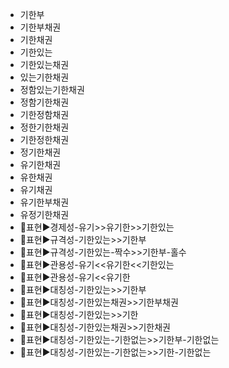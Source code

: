 - 기한부
- 기한부채권
- 기한채권
- 기한있는
- 기한있는채권
- 있는기한채권
- 정함있는기한채권
- 정함기한채권
- 기한정함채권
- 정한기한채권
- 기한정한채권
- 정기한채권
- 유기한채권
- 유한채권
- 유기채권
- 유기한부채권
- 유정기한채권
- 📌표현▶️경제성-유기>>유기한>>기한있는
- 📌표현▶️규격성-기한있는>>기한부
- 📌표현▶️규격성-기한있는-짝수>>기한부-홀수
- 📌표현▶️관용성-유기<<유기한<<기한있는
- 📌표현▶️관용성-유기<<유기한
- 📌표현▶️대칭성-기한있는>>기한부
- 📌표현▶️대칭성-기한있는채권>>기한부채권
- 📌표현▶️대칭성-기한있는>>기한
- 📌표현▶️대칭성-기한있는채권>>기한채권
- 📌표현▶️대칭성-기한있는-기한없는>>기한부-기한없는
- 📌표현▶️대칭성-기한있는-기한없는>>기한-기한없는